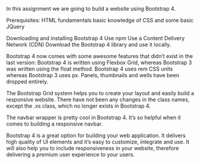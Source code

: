 In this assignment we are going to build a website using Bootstrap 4.

Prerequisites:
  HTML fundamentals
  basic knowledge of CSS
  and some basic JQuery
  
Downloading and installing Bootstrap 4 
  Use npm
  Use a Content Delivery Network (CDN)
  Download the Bootstrap 4 library and use it locally.
  
Bootstrap 4 now comes with some awesome features that didn’t exist in the last version: 
  Bootstrap 4 is written using Flexbox Grid, whereas Bootstrap 3 was written using the float method. 
  Bootstrap 4 uses rem CSS units whereas Bootstrap 3 uses px.
  Panels, thumbnails and wells have been dropped entirely. 
  
The Bootstrap Grid system helps you to create your layout and easily build a responsive website. There have not been any changes in the class names, except the .xs class, which no longer exists in Bootstrap 4.
  
The navbar wrapper is pretty cool in Bootstrap 4. It’s so helpful when it comes to building a responsive navbar.

Bootstrap 4 is a great option for building your web application. It delivers high quality of UI elements and it’s easy to customize, integrate and use. It will also help you to include responsiveness in your website, therefore delivering a premium user experience to your users.
